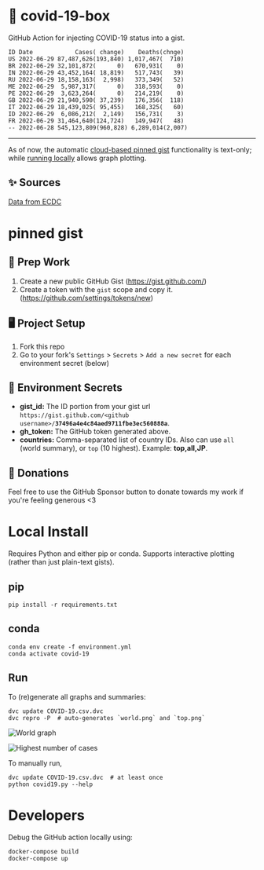 # 🏥 covid-19-box

GitHub Action for injecting COVID-19 status into a gist.

```
ID Date            Cases( change)    Deaths(chnge)
US 2022-06-29 87,487,626(193,840) 1,017,467(  710)
BR 2022-06-29 32,101,872(      0)   670,931(    0)
IN 2022-06-29 43,452,164( 18,819)   517,743(   39)
RU 2022-06-29 18,158,163(  2,998)   373,349(   52)
ME 2022-06-29  5,987,317(      0)   318,593(    0)
PE 2022-06-29  3,623,264(      0)   214,219(    0)
GB 2022-06-29 21,940,590( 37,239)   176,356(  118)
IT 2022-06-29 18,439,025( 95,455)   168,325(   60)
ID 2022-06-29  6,086,212(  2,149)   156,731(    3)
FR 2022-06-29 31,464,640(124,724)   149,947(   48)
-- 2022-06-28 545,123,809(960,828) 6,289,014(2,007)
```

---

As of now, the automatic [cloud-based pinned gist](#pinned-gist) functionality is text-only;
while [running locally](#local-install) allows graph plotting.

## ✨ Sources

[Data from ECDC](https://www.ecdc.europa.eu/en/publications-data/download-todays-data-geographic-distribution-covid-19-cases-worldwide)

# pinned gist

## 🎒 Prep Work
1. Create a new public GitHub Gist (https://gist.github.com/)
1. Create a token with the `gist` scope and copy it. (https://github.com/settings/tokens/new)

## 🖥 Project Setup
1. Fork this repo
1. Go to your fork's `Settings` > `Secrets` > `Add a new secret` for each environment secret (below)

## 🤫 Environment Secrets
- **gist_id:** The ID portion from your gist url `https://gist.github.com/<github username>/`**`37496a4e4c84aed9711fbe3ec560888a`**.
- **gh_token:** The GitHub token generated above.
- **countries:** Comma-separated list of country IDs. Also can use `all` (world summary), or `top` (10 highest). Example: **top,all,JP**.

## 💸 Donations

Feel free to use the GitHub Sponsor button to donate towards my work if you're feeling generous <3

# Local Install

Requires Python and either pip or conda. Supports interactive plotting (rather than just plain-text gists).

## pip

```
pip install -r requirements.txt
```

## conda

```
conda env create -f environment.yml
conda activate covid-19
```

## Run

To (re)generate all graphs and summaries:

```
dvc update COVID-19.csv.dvc
dvc repro -P  # auto-generates `world.png` and `top.png`
```

![World graph](world.png)

![Highest number of cases](top.png)

To manually run,

```
dvc update COVID-19.csv.dvc  # at least once
python covid19.py --help
```

# Developers

Debug the GitHub action locally using:

```
docker-compose build
docker-compose up
```
